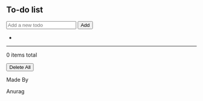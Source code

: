<!DOCTYPE html>
<html lang="en">
  <head>
    <meta charset="UTF-8" />
    <meta name="viewport" content="width=device-width, initial-scale=1.0" />
    <link rel="stylesheet" href="./style.css" />
    <script src="./script.js" defer></script>
    <title>Todo</title>
  </head>
  <body>
    <section class="todo">
      <h2>To-do list</h2>
      <div class="input">
        <input
          type="text"
          class="input-field"
          id="todoInput"
          placeholder="Add a new todo"
        />
        <button class="btn">Add</button>
      </div>
      <ul class="scroll">
        <li id="todoList"></li>
      </ul>
      <div>
        <hr class="counter" />
        <div class="counter-container">
          <p><span id="todoCount">0</span> items total</p>
          <button id="deleteButton">Delete All</button>
        </div>
      </div>
    </section>
    <footer>
      <div class="footer">
        <p class="made-by">Made By</p>
        <p class="author">Anurag</p>
      </div>
    </footer>
  </body>
</html>
